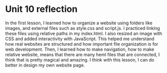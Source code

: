 <h1>Unit 10 reflection</h1>
In the first lesson, I learned how to organize a website using folders like images, and external files such as style.css and script.js. I practiced linking these files using relative paths in my index.html. I also resized an image with CSS and added interactivity with JavaScript. This helped me understand how real websites are structured and how important file organization is for web development. Then, I learned how to make navigation, how to make relative website, means that there are many heml files that are connected, I think that is pretty magical and amazing. I think with this lesson, I can do better in design my own website page.